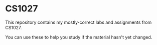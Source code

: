 # CS1027

This repository contains my mostly-correct labs and assignments from CS1027.

You can use these to help you study if the material hasn't yet changed.
